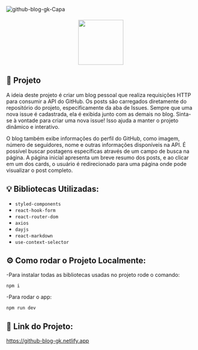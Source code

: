 ![github-blog-gk-Capa](https://github.com/user-attachments/assets/cf3d4b52-4fef-45f2-acb7-bb7eb20c8345)

<p align="center" style='margin-top: 20px;'>
  <img width='120px' src="https://github.com/user-attachments/assets/cdfd1d6b-cfe6-4a31-b55f-8b1e9a32d129" />
</p>

## 🚀 Projeto

A ideia deste projeto é criar um blog pessoal que realiza requisições HTTP para consumir a API do GitHub. Os posts são carregados diretamente do repositório do projeto, especificamente da aba de Issues. Sempre que uma nova issue é cadastrada, ela é exibida junto com as demais no blog. Sinta-se à vontade para criar uma nova issue! Isso ajuda a manter o projeto dinâmico e interativo.

O blog também exibe informações do perfil do GitHub, como imagem, número de seguidores, nome e outras informações disponíveis na API. É possível buscar postagens específicas através de um campo de busca na página. A página inicial apresenta um breve resumo dos posts, e ao clicar em um dos cards, o usuário é redirecionado para uma página onde pode visualizar o post completo.

## 💡 Bibliotecas Utilizadas:

- `styled-components`
- `react-hook-form`
- `react-router-dom`
- `axios`
- `dayjs`
- `react-markdown`
- `use-context-selector`

## ⚙️ Como rodar o Projeto Localmente:

-Para instalar todas as bibliotecas usadas no projeto rode o comando:

```
npm i
```

-Para rodar o app:

```
npm run dev
```

## 🔗 Link do Projeto:

https://github-blog-gk.netlify.app
